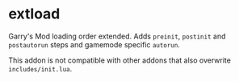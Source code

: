 # extload
Garry's Mod loading order extended.
Adds `preinit`, `postinit` and `postautorun` steps and gamemode specific `autorun`.

This addon is not compatible with other addons that also overwrite `includes/init.lua`.
